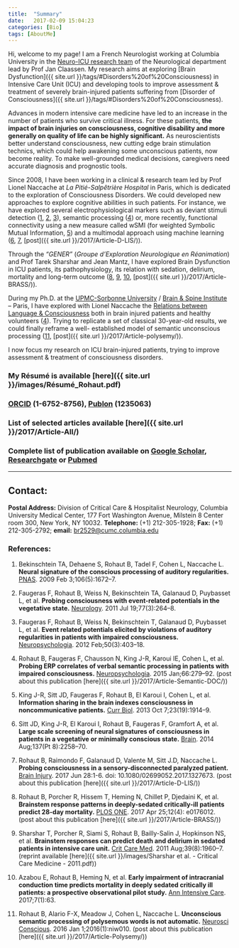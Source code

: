 ```yaml
---
title:  "Summary"
date:   2017-02-09 15:04:23
categories: [Bio]
tags: [AboutMe]
---
```


Hi, welcome to my page! I am a French Neurologist working at Columbia University in the [Neuro-ICU research team](http://columbianeurology.org/research/divisions-and-programs/neurocritical-care) of the Neurological department lead by Prof Jan Claassen. My research aims at exploring [Brain Dysfunction]({{ site.url }}/tags/#Disorders%20of%20Consciousness) in Intensive Care Unit (ICU) and developing tools to improve assessment & treatment of severely brain-injured patients suffering from [Disorder of Consciousness]({{ site.url }}/tags/#Disorders%20of%20Consciousness).

Advances in modern intensive care medicine have led to an increase in the number of patients who survive critical illness. For these patients, **the impact of brain injuries on consciousness, cognitive disability and more generally on quality of life can be highly significant.** As neuroscientists better understand consciousness, new cutting edge brain stimulation technics, which could help awakening some unconscious patients, now become reality. To make well-grounded medical decisions, caregivers need accurate diagnosis and prognostic tools.

Since 2008, I have been working in a clinical & research team led by Prof Lionel Naccache at *La Pitié-Salpêtrière Hospital* in Paris, which is dedicated to the exploration of Consciousness Disorders. We could developed new approaches to explore cognitive abilities in such patients. For instance, we have explored several electrophysiological markers such as deviant stimuli detection ([1](http://dx.doi.org/10.1073/pnas.0809667106), [2](http://dx.doi.org/10.1212/WNL.0b013e3182217ee8), [3](http://dx.doi.org/10.1016/j.neuropsychologia.2011.12.015)), semantic processing ([4](http://dx.doi.org/10.1016/j.neuropsychologia.2014.10.014)) or, more recently, functional connectivity using a new measure called wSMI (for weighted Symbolic Mutual Information, [5](http://dx.doi.org/10.1016/j.cub.2013.07.075)) and a multimodal approach using machine learning ([6](https://doi.org/10.1093/brain/awu141), [7](http://www.tandfonline.com/eprint/MyfqFbsr6UeQyMpYK6A7/full), [post]({{ site.url }}/2017/Article-D-LIS/)).

Through the *“GENER”* (*Groupe d’Exploration Neurologique en Réanimation*) and Prof Tarek Sharshar and Jean Mantz, I have explored Brain Dysfunction in ICU patients, its pathophysiology, its relation with sedation, delirium, mortality and long-term outcome  ([8](https://doi.org/10.1371/journal.pone.0176012), [9](http://dx.doi.org/10.1080/02699052.2017.1327673), [10](http://dx.doi.org/10.1097/CCM.0b013e31821b843b), [post]({{ site.url }}/2017/Article-BRASS/)).

During my Ph.D. at the [UPMC-Sorbonne University](http://www.upmc.fr/en/index.html) / [Brain & Spine Institute](http://icm-institute.org/en/team/team-bartolomeo-cohen-naccache/) – Paris, I have explored with Lionel Naccache the [Relations between Language & Consciousness](https://tel.archives-ouvertes.fr/tel-01372200) both in brain injured patients and healthy volunteers ([4](http://dx.doi.org/10.1016/j.neuropsychologia.2011.12.015)). Trying to replicate a set of classical 30-year-old  results, we could finally reframe a well- established model of semantic unconscious processing ([11](https://doi.org/10.1093/nc/niw010), [post]({{ site.url }}/2017/Article-polysemy/)).

I now focus my research on ICU brain-injured patients, trying to improve assessment & treatment of consciousness disorders.

### My **Résumé** is available [here]({{ site.url }}/images/Résumé_Rohaut.pdf)
### [ORCID] (1-6752-8756), [Publon] (1235063)
###  List of selected articles available [here]({{ site.url }}/2017/Article-All/)
### Complete list of publication available on [Google Scholar], [Researchgate] or [Pubmed]


[Google Scholar]: https://scholar.google.fr/citations?hl=fr&user=jgHpg1oAAAAJ&view_op=list_works&sortby=pubdate
[Researchgate]:https://www.researchgate.net/profile/Benjamin_Rohaut
[Pubmed]:https://www.ncbi.nlm.nih.gov/pubmed/?term=Rohaut+B%5BAuthor%5D

---

## Contact:
**Postal Address:** Division of Critical Care & Hospitalist Neurology,
Columbia University Medical Center,
177 Fort Washington Avenue,
Milstein 8 Center room 300,
New York, NY 10032. **Telephone:** (+1) 212-305-1928; **Fax:** (+1) 212-305-2792; **email:** [br2529@cumc.columbia.edu](mailto:br2529@cumc.columbia.edu)

[ORCID]:http://orcid.org/0000-0001-6752-8756
[Publon]:https://publons.com/author/1235063/benjamin-rohaut#profile


### References:

1. Bekinschtein TA, Dehaene S, Rohaut B, Tadel F, Cohen L, Naccache L. **Neural signature of the conscious processing of auditory regularities.** [PNAS](http://dx.doi.org/10.1073/pnas.0809667106). 2009 Feb 3;106(5):1672–7.

2. Faugeras F, Rohaut B, Weiss N, Bekinschtein TA, Galanaud D, Puybasset L, et al. **Probing consciousness with event-related potentials in the vegetative state.** [Neurology](http://dx.doi.org/10.1212/WNL.0b013e3182217ee8). 2011 Jul 19;77(3):264–8.

3. Faugeras F, Rohaut B, Weiss N, Bekinschtein T, Galanaud D, Puybasset L, et al.  **Event related potentials elicited by violations of auditory regularities in patients with impaired consciousness.** [Neuropsychologia](http://dx.doi.org/10.1016/j.neuropsychologia.2011.12.015). 2012 Feb;50(3):403–18.

4. Rohaut B, Faugeras F, Chausson N, King J-R, Karoui IE, Cohen L, et al. **Probing ERP correlates of verbal semantic processing in patients with impaired consciousness.** [Neuropsychologia](http://dx.doi.org/10.1016/j.neuropsychologia.2014.10.014). 2015 Jan;66:279–92. (post about this publication [here]({{ site.url }}/2017/Article-Semantic-DOC/))

5. King J-R, Sitt JD, Faugeras F, Rohaut B, El Karoui I, Cohen L, et al. **Information sharing in the brain indexes consciousness in noncommunicative patients.** [Curr Biol](http://dx.doi.org/10.1016/j.cub.2013.07.075). 2013 Oct 7;23(19):1914–9.

6. Sitt JD, King J-R, El Karoui I, Rohaut B, Faugeras F, Gramfort A, et al. **Large scale screening of neural signatures of consciousness in patients in a vegetative or minimally conscious state.** [Brain](https://doi.org/10.1093/brain/awu141). 2014 Aug;137(Pt 8):2258–70.

7. Rohaut B, Raimondo F, Galanaud D, Valente M, Sitt J.D, Naccache L. **Probing consciousness in a sensory-disconnected paralyzed patient.** [Brain Injury](http://dx.doi.org/10.1080/02699052.2017.1327673). 2017 Jun 28:1-6. doi: 10.1080/02699052.2017.1327673. (post about this publication [here]({{ site.url }}/2017/Article-D-LIS/))

8. Rohaut B, Porcher R, Hissem T, Heming N, Chillet P, Djedaini K, et al. **Brainstem response patterns in deeply-sedated critically-ill patients predict 28-day mortality.** [PLOS ONE](https://doi.org/10.1371/journal.pone.0176012). 2017 Apr 25;12(4): e0176012. (post about this publication [here]({{ site.url }}/2017/Article-BRASS/))

9. Sharshar T, Porcher R, Siami S, Rohaut B, Bailly-Salin J, Hopkinson NS, et al. **Brainstem responses can predict death and delirium in sedated patients in intensive care unit.** [Crit Care Med](http://dx.doi.org/10.1097/CCM.0b013e31821b843b). 2011 Aug;39(8):1960–7. (reprint available [here]({{ site.url }}/images/Sharshar et al. - Critical Care Medicine - 2011.pdf))

10. Azabou E, Rohaut B, Heming N, et al. **Early impairment of intracranial conduction time predicts mortality in deeply sedated critically ill patients: a prospective observational pilot study.** [Ann Intensive Care]((http://dx.doi.org/10.1080/02699052.2017.1327673)). 2017;7(1):63.

11. Rohaut B, Alario F-X, Meadow J, Cohen L, Naccache L. **Unconscious semantic processing of polysemous words is not automatic.** [Neurosci Conscious](https://doi.org/10.1093/nc/niw010). 2016 Jan 1;2016(1):niw010. (post about this publication [here]({{ site.url }}/2017/Article-Polysemy/))
